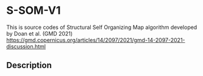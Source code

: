# S-SOM-V1
This is source codes of Structural Self Organizing Map algorithm
developed by Doan et al. (GMD 2021)
https://gmd.copernicus.org/articles/14/2097/2021/gmd-14-2097-2021-discussion.html

## Description

## 


